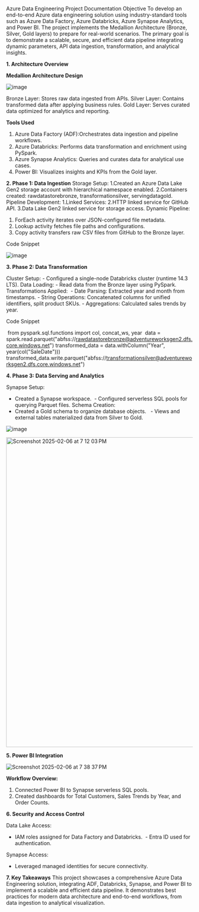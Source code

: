 





Azure Data Engineering Project Documentation
Objective
To develop an end-to-end Azure data engineering solution using industry-standard tools such as Azure Data Factory, Azure Databricks, Azure Synapse Analytics, and Power BI. 
The project implements the Medallion Architecture (Bronze, Silver, Gold layers) to prepare for real-world scenarios. The primary goal is to demonstrate a scalable, secure, 
and efficient data pipeline integrating dynamic parameters, API data ingestion, transformation, and analytical insights.

**1. Architecture Overview**


**Medallion Architecture Design**


![image](https://github.com/user-attachments/assets/bd4cea08-efc6-487a-8917-47042e10f9e9)


   Bronze Layer:   Stores raw data ingested from APIs.
   Silver Layer:   Contains transformed data after applying business rules.
   Gold Layer:     Serves curated data optimized for analytics and reporting.

**Tools Used**
1. Azure Data Factory (ADF):Orchestrates data ingestion and pipeline workflows.
2. Azure Databricks: Performs data transformation and enrichment using PySpark.
3. Azure Synapse Analytics: Queries and curates data for analytical use cases.
4. Power BI: Visualizes insights and KPIs from the Gold layer.


**2. Phase 1: Data Ingestion**
Storage Setup:
   1.Created an Azure Data Lake Gen2 storage account with hierarchical namespace enabled.
   2.Containers created: rawdatastorebronze, transformationsilver, servingdatagold.
Pipeline Development:
   1.Linked Services:
   2.HTTP linked service for GitHub API.
    3.Data Lake Gen2 linked service for storage access.
Dynamic Pipeline:
   1. ForEach activity iterates over JSON-configured file metadata.
   2. Lookup activity fetches file paths and configurations.
   3. Copy activity transfers raw CSV files from GitHub to the Bronze layer.

Code Snippet


![image](https://github.com/user-attachments/assets/4af0ad90-17f9-42f8-b2da-79dd79d22203)








**3. Phase 2: Data Transformation**

Cluster Setup: - Configured a single-node Databricks cluster (runtime 14.3 LTS).
Data Loading: - Read data from the Bronze layer using PySpark.
Transformations Applied: 
     - Date Parsing: Extracted year and month from timestamps.
     -  String Operations: Concatenated columns for unified identifiers, split product SKUs.
     - Aggregations: Calculated sales trends by year.


Code Snippet


 from pyspark.sql.functions import col, concat_ws, year  data = spark.read.parquet("abfss://rawdatastorebronze@adventureworksgen2.dfs.core.windows.net") transformed_data = data.withColumn("Year", year(col("SaleDate"))) transformed_data.write.parquet("abfss://transformationsilver@adventureworksgen2.dfs.core.windows.net") 


**4. Phase 3: Data Serving and Analytics**


Synapse Setup: 
   - Created a Synapse workspace.
   - Configured serverless SQL pools for querying Parquet files.
Schema Creation:
   - Created a Gold schema to organize database objects.
   - Views and external tables materialized data from Silver to Gold.

![image](https://github.com/user-attachments/assets/cce8218e-581d-49eb-8658-e22ad8e892f3)


<img width="837" alt="Screenshot 2025-02-06 at 7 12 03 PM" src="https://github.com/user-attachments/assets/1bc6e540-c859-4180-b7a3-f620da139b76" />


     
**5. Power BI Integration**

![Screenshot 2025-02-06 at 7 38 37 PM](https://github.com/user-attachments/assets/bbfa650d-89df-41d9-a122-89b020043855)

     
**Workflow Overview:** 
1. Connected Power BI to Synapse serverless SQL pools.
2. Created dashboards for Total Customers, Sales Trends by Year, and Order Counts.


**6. Security and Access Control**

Data Lake Access: 
- IAM roles assigned for Data Factory and Databricks.
 - Entra ID used for authentication.
  
Synapse Access: 
- Leveraged managed identities for secure connectivity.


**7. Key Takeaways**
This project showcases a comprehensive Azure Data Engineering solution, integrating ADF, Databricks, Synapse, and Power BI to implement a scalable and efficient data pipeline.
It demonstrates best practices for modern data architecture and end-to-end workflows, from data ingestion to analytical visualization.
